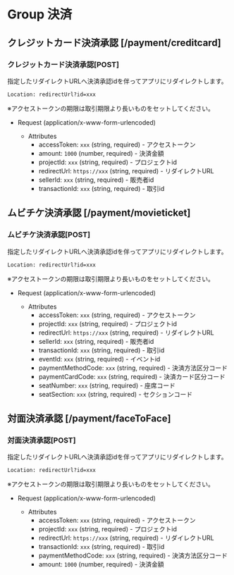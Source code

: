 # Group 決済

## クレジットカード決済承認 [/payment/creditcard]

### クレジットカード決済承認[POST]

指定したリダイレクトURLへ決済承認idを伴ってアプリにリダイレクトします。

```
Location: redirectUrl?id=xxx
```

※アクセストークンの期限は取引期限より長いものをセットしてください。

-   Request (application/x-www-form-urlencoded)

    -   Attributes
        -   accessToken: `xxx` (string, required) - アクセストークン
        -   amount: `1000` (number, required) - 決済金額
        -   projectId: `xxx` (string, required) - プロジェクトid
        -   redirectUrl: `https://xxx` (string, required) - リダイレクトURL
        -   sellerId: `xxx` (string, required) - 販売者id
        -   transactionId: `xxx` (string, required) - 取引id

## ムビチケ決済承認 [/payment/movieticket]

### ムビチケ決済承認[POST]

指定したリダイレクトURLへ決済承認idを伴ってアプリにリダイレクトします。

```
Location: redirectUrl?id=xxx
```

※アクセストークンの期限は取引期限より長いものをセットしてください。

-   Request (application/x-www-form-urlencoded)

    -   Attributes
        -   accessToken: `xxx` (string, required) - アクセストークン
        -   projectId: `xxx` (string, required) - プロジェクトid
        -   redirectUrl: `https://xxx` (string, required) - リダイレクトURL
        -   sellerId: `xxx` (string, required) - 販売者id
        -   transactionId: `xxx` (string, required) - 取引id
        -   eventId: `xxx` (string, required) - イベントid
        -   paymentMethodCode: `xxx` (string, required) - 決済方法区分コード
        -   paymentCardCode: `xxx` (string, required) - 決済カード区分コード
        -   seatNumber: `xxx` (string, required) - 座席コード
        -   seatSection: `xxx` (string, required) - セクションコード

## 対面決済承認 [/payment/faceToFace]

### 対面決済承認[POST]

指定したリダイレクトURLへ決済承認idを伴ってアプリにリダイレクトします。

```
Location: redirectUrl?id=xxx
```

※アクセストークンの期限は取引期限より長いものをセットしてください。

-   Request (application/x-www-form-urlencoded)

    -   Attributes
        -   accessToken: `xxx` (string, required) - アクセストークン
        -   projectId: `xxx` (string, required) - プロジェクトid
        -   redirectUrl: `https://xxx` (string, required) - リダイレクトURL
        -   transactionId: `xxx` (string, required) - 取引id
        -   paymentMethodCode: `xxx` (string, required) - 決済方法区分コード
        -   amount: `1000` (number, required) - 決済金額

